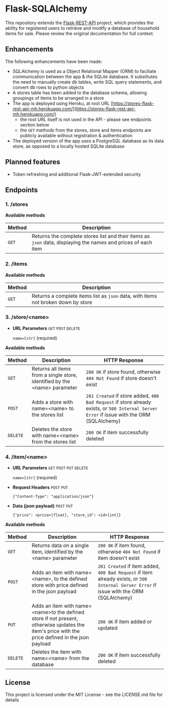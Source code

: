# Flask-SQLAlchemy

This repository extends the [Flask-REST-API](https://github.com/mhoward91/flask-rest-api) project, which provides the ability for registered users to retrieve and modify a database of household items for sale. Please review the original documentation for full context.

## Enhancements

The following enhancements have been made:
- SQLAlchemy is used as a Object Relational Mapper (ORM) to faciliate communication between the app & the SQLite database. It substitutes the need to manually create db tables, write SQL query statements, and convert db rows to python objects
- A stores table has been added to the database schema, allowing groupings of items to be arranged in a store
- The app is deployed using Heroku, at root URL [https://stores-flask-rest-api-mh.herokuapp.com/](https://stores-flask-rest-api-mh.herokuapp.com/)
  - the root URL itself is not used in the API - please see endpoints section below
  - the `GET` methods from the stores, store and items endpoints are publicly available without registration & authentication
- The deployed version of the app uses a PostgreSQL database as its data store, as opposed to a locally hosted SQLite database

## Planned features
- Token refreshing and additional Flask-JWT-extended security

## Endpoints

### 1. /stores

**Available methods**

| Method   | Description                              |
| -------- | ---------------------------------------- |
| `GET`    | Returns the complete stores list and their items as `json` data, displaying the names and prices of each item |

### 2. /items

**Available methods**

| Method   | Description                              |
| -------- | ---------------------------------------- |
| `GET`    | Returns a complete items list as `json` data, with items not broken down by store |

### 3. /store/\<name\>

- **URL Parameters** `GET` `POST` `DELETE`

    `name=[str]` (required) 
 
**Available methods**

| Method   | Description                              | HTTP Response
| -------- | ---------------------------------------- | -------------|
| `GET`    | Returns all items from a single store, identified by the \<name\> parameter | `200 OK` if store found, otherwise `404 Not Found` if store doesn't exist |
| `POST`    | Adds a store with name=\<name\> to the stores list | `201 Created` if store added, `400 Bad Request` if store already exists, or `500 Internal Server Error` if issue with the ORM (SQLAlchemy) |
| `DELETE`    | Deletes the store with name=\<name\> from the stores list | `200 OK` if item successfully deleted |

### 4. /item/\<name\>

- **URL Parameters** `GET` `POST` `PUT` `DELETE`

    `name=[str]` (required) 

- **Request Headers** `POST` `PUT`

    `{"Content-Type": "application/json"}`

- **Data (json payload)** `POST` `PUT`

    `{"price": <price>[float],
    "store_id": <id>[int]}`
    
 
**Available methods**

| Method   | Description                              | HTTP Response
| -------- | ---------------------------------------- | -------------|
| `GET`    | Returns data on a single item, identified by the \<name\> parameter | `200 OK` if item found, otherwise `404 Not Found` if item doesn't exist |
| `POST`    | Adds an item with name=\<name\>, to the defined store with price defined in the json payload | `201 Created` if item added, `400 Bad Request` if item already exists, or `500 Internal Server Error` if issue with the ORM (SQLAlchemy) |
| `PUT`    | Adds an item with name=\<name\>to the defined store if not present, otherwise updates the item's price with the price defined in the json payload | `200 OK` if item added or updated |
| `DELETE`    | Deletes the item with name=\<name\> from the database | `200 OK` if item successfully deleted |

## License

This project is licensed under the MIT License - see the LICENSE.md file for details
